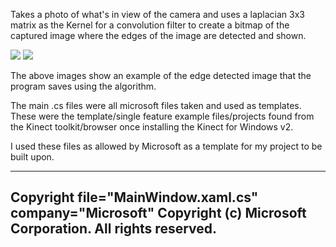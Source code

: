 Takes a photo of what's in view of the camera and uses a laplacian 3x3 matrix as the Kernel for a convolution filter to create a bitmap of the captured image where the edges of the image are detected and shown.

<img src = "https://cloud.githubusercontent.com/assets/14356838/18961457/21664d18-863b-11e6-9e4c-c06da04c1935.png">

<img src = "https://cloud.githubusercontent.com/assets/14356838/18961456/21635dce-863b-11e6-8e0a-edfd85801f67.png">

The above images show an example of the edge detected image that the program saves using the algorithm.




The main .cs files were all microsoft files taken and used as templates.
These were the template/single feature example files/projects found from
the Kinect toolkit/browser once installing the Kinect for Windows v2.

I used these files as allowed by Microsoft as a template for my project
to be built upon.


------------------------------------------------------------------------------
Copyright file="MainWindow.xaml.cs" company="Microsoft"
Copyright (c) Microsoft Corporation.  All rights reserved.
------------------------------------------------------------------------------
